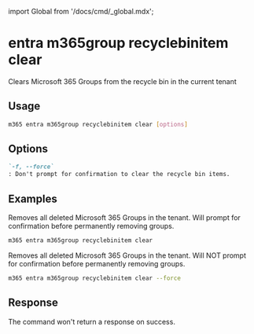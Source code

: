 <!-- DISCLAIMER: All secrets, passwords, and sensitive values in this document are examples only and not real credentials. -->
import Global from '/docs/cmd/_global.mdx';

# entra m365group recyclebinitem clear

Clears Microsoft 365 Groups from the recycle bin in the current tenant

## Usage

```sh
m365 entra m365group recyclebinitem clear [options]
```

## Options

```md definition-list
`-f, --force`
: Don't prompt for confirmation to clear the recycle bin items.
```

<Global />

## Examples

Removes all deleted Microsoft 365 Groups in the tenant. Will prompt for confirmation before permanently removing groups.

```sh
m365 entra m365group recyclebinitem clear
```

Removes all deleted Microsoft 365 Groups in the tenant. Will NOT prompt for confirmation before permanently removing groups.

```sh
m365 entra m365group recyclebinitem clear --force
```

## Response

The command won't return a response on success.
